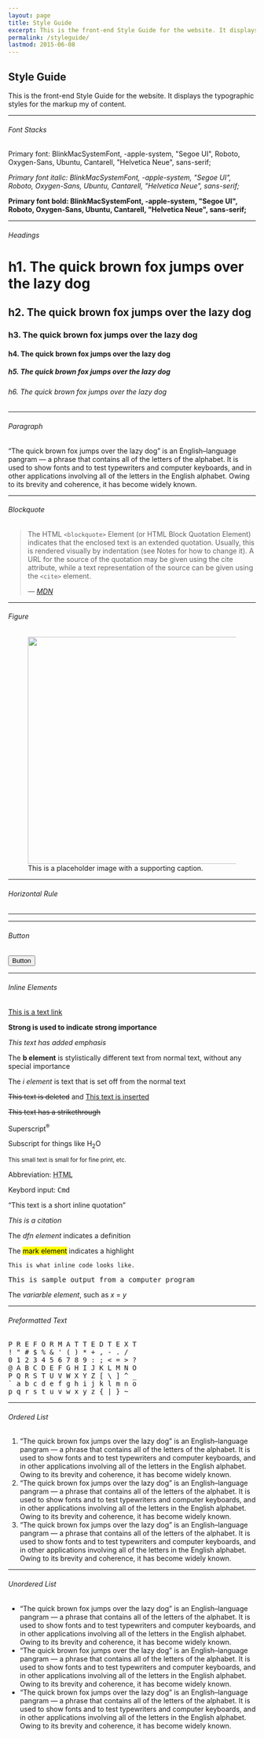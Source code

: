 ```yaml
---
layout: page
title: Style Guide
excerpt: This is the front-end Style Guide for the website. It displays the typographic styles for the markup my of content.
permalink: /styleguide/
lastmod: 2015-06-08
---
```


## Style Guide

This is the front-end Style Guide for the website. It displays the typographic styles for the markup my of content.

<hr class="separator">

###### Font Stacks

<p>Primary font: BlinkMacSystemFont, -apple-system, "Segoe UI", Roboto, Oxygen-Sans, Ubuntu, Cantarell, "Helvetica Neue", sans-serif;</p>
<p><em>Primary font italic: BlinkMacSystemFont, -apple-system, "Segoe UI", Roboto, Oxygen-Sans, Ubuntu, Cantarell, "Helvetica Neue", sans-serif;</em></p>
<p><strong>Primary font bold: BlinkMacSystemFont, -apple-system, "Segoe UI", Roboto, Oxygen-Sans, Ubuntu, Cantarell, "Helvetica Neue", sans-serif;</strong></p>

<hr class="separator">

###### Headings

# h1. The quick brown fox jumps over the lazy dog

## h2. The quick brown fox jumps over the lazy dog

### h3. The quick brown fox jumps over the lazy dog

#### h4. The quick brown fox jumps over the lazy dog

##### h5. The quick brown fox jumps over the lazy dog

###### h6. The quick brown fox jumps over the lazy dog

<hr class="separator">

###### Paragraph

“The quick brown fox jumps over the lazy dog” is an English–language pangram — a phrase that contains all of the letters
of the alphabet. It is used to show fonts and to test typewriters and computer keyboards, and in other applications involving
all of the letters in the English alphabet. Owing to its brevity and coherence, it has become widely known.

<hr class="separator">

###### Blockquote

<blockquote>
    <p>The HTML <code>&lt;blockquote&gt;</code> Element (or HTML Block Quotation Element) indicates that the enclosed text is an extended quotation. Usually, this is rendered visually by indentation (see Notes for how to change it). A URL for the source of the quotation may be given using the cite attribute, while a text representation of the source can be given using the <code>&lt;cite&gt;</code> element.</p>
    <cite>
        — <a href="https://developer.mozilla.org/en-US/docs/Web/HTML/Element/blockquote">MDN</a>
    </cite>
</blockquote>

<hr class="separator">

###### Figure

<figure class="figure">
    <img src="http://placehold.it/820x461" width="820" height="461" alt="">
    <figcaption>This is a placeholder image with a supporting caption.</figcaption>
</figure>

<hr class="separator">

###### Horizontal Rule

---

<hr class="separator">

###### Button

<button class="btn">Button</button>

<hr class="separator">

###### Inline Elements

<a href="#">This is a text link</a>

<strong>Strong is used to indicate strong importance</strong>

<em>This text has added emphasis</em>

The <b>b element</b> is stylistically different text from normal text, without any special importance

The <i>i element</i> is text that is set off from the normal text

<del>This text is deleted</del> and <ins>This text is inserted</ins>

<s>This text has a strikethrough</s>

Superscript<sup>®</sup>

Subscript for things like H<sub>2</sub>O

<small>This small text is small for for fine print, etc.</small>

Abbreviation: <abbr title="HyperText Markup Language">HTML</abbr>

Keybord input: <kbd>Cmd</kbd>

<q cite="#">This text is a short inline quotation</q>

<cite>This is a citation</cite>

The <dfn>dfn element</dfn> indicates a definition

The <mark>mark element</mark> indicates a highlight

<code>This is what inline code looks like.</code>

<samp>This is sample output from a computer program</samp>

The <var>variarble element</var>, such as <var>x</var> = <var>y</var>

<hr class="separator">

###### Preformatted Text

<pre>P R E F O R M A T T E D T E X T
! " # $ % &amp; ' ( ) * + , - . /
0 1 2 3 4 5 6 7 8 9 : ; &lt; = &gt; ?
@ A B C D E F G H I J K L M N O
P Q R S T U V W X Y Z [ \ ] ^ _
` a b c d e f g h i j k l m n o
p q r s t u v w x y z { | } ~ </pre>

<hr class="separator">

###### Ordered List

1. “The quick brown fox jumps over the lazy dog” is an English–language pangram — a phrase that contains all of the letters
of the alphabet. It is used to show fonts and to test typewriters and computer keyboards, and in other applications involving
all of the letters in the English alphabet. Owing to its brevity and coherence, it has become widely known.
2. “The quick brown fox jumps over the lazy dog” is an English–language pangram — a phrase that contains all of the letters
of the alphabet. It is used to show fonts and to test typewriters and computer keyboards, and in other applications involving
all of the letters in the English alphabet. Owing to its brevity and coherence, it has become widely known.
3. “The quick brown fox jumps over the lazy dog” is an English–language pangram — a phrase that contains all of the letters
of the alphabet. It is used to show fonts and to test typewriters and computer keyboards, and in other applications involving
all of the letters in the English alphabet. Owing to its brevity and coherence, it has become widely known.

<hr class="separator">

###### Unordered List

* “The quick brown fox jumps over the lazy dog” is an English–language pangram — a phrase that contains all of the letters
of the alphabet. It is used to show fonts and to test typewriters and computer keyboards, and in other applications involving
all of the letters in the English alphabet. Owing to its brevity and coherence, it has become widely known.
* “The quick brown fox jumps over the lazy dog” is an English–language pangram — a phrase that contains all of the letters
of the alphabet. It is used to show fonts and to test typewriters and computer keyboards, and in other applications involving
all of the letters in the English alphabet. Owing to its brevity and coherence, it has become widely known.
* “The quick brown fox jumps over the lazy dog” is an English–language pangram — a phrase that contains all of the letters
of the alphabet. It is used to show fonts and to test typewriters and computer keyboards, and in other applications involving
all of the letters in the English alphabet. Owing to its brevity and coherence, it has become widely known.
